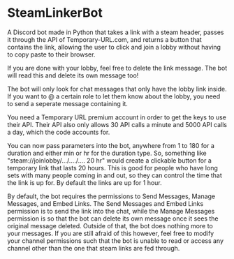 # SteamLinkerBot
A Discord bot made in Python that takes a link with a steam header, passes it through the API of Temporary-URL.com, and returns a button that contains the link, allowing the user to click and join a lobby without having to copy paste to their browser.

If you are done with your lobby, feel free to delete the link message. The bot will read this and delete its own message too!

The bot will only look for chat messages that only have the lobby link inside. If you want to @ a certain role to let them know about the lobby, you need to send a seperate message containing it.

You need a Temporary URL premium account in order to get the keys to use their API. Their API also only allows 30 API calls a minute and 5000 API calls a day, which the code accounts for.

You can now pass parameters into the bot, anywhere from 1 to 180 for a duration and either min or hr for the duration type. So, something like "steam://joinlobby/.../..../.... 20 hr" would create a clickable button for a temporary link that lasts 20 hours. This is good for people who have long sets with many people coming in and out, so they can control the time that the link is up for. By default the links are up for 1 hour.

By default, the bot requires the permissions to Send Messages, Manage Messages, and Embed Links. The Send Messages and Embed Links permission is to send the link into the chat, while the Manage Messages permission is so that the bot can delete its own message once it sees the original message deleted. Outside of that, the bot does nothing more to your messages. If you are still afraid of this however, feel free to modify your channel permissions such that the bot is unable to read or access any channel other than the one that steam links are fed through.
